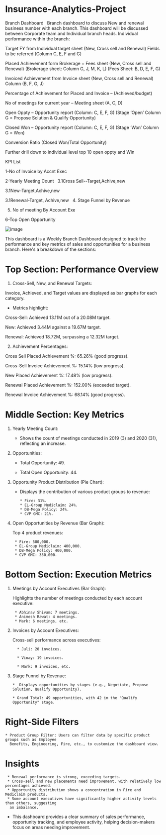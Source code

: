 # Insurance-Analytics-Project
Branch Dashboard
 
Branch dashboard to discuss New and renewal business number with each branch. This dashboard will be discussed between Corporate team and Individual branch heads.
Individual performance within the branch:

Target FY from Individual target sheet (New, Cross sell and Renewal) Fields to be referred (Column C, E, F and G)

Placed Achievement form Brokerage + Fees sheet (New, Cross sell and Renewal) (Brokerage sheet: Column G, J, M, K, L) (Fees Sheet: B, D, E, F, G)

Invoiced Achievement from Invoice sheet (New, Cross sell and Renewal) Column (B, F, G, J)

Percentage of Achievement for Placed and Invoice – (Achieved/budget)

No of meetings for current year – Meeting sheet (A, C, D)

Open Oppty – Opportunity report (Column: C, E, F, G) (Stage ‘Open’ Column G = Propose Solution & Qualify Opportunity)

Closed Won – Opportunity report (Column: C, E, F, G) (Stage ‘Won’ Column G = Won)

Conversion Ratio (Closed Won/Total Opportunity)

Further drill down to individual level top 10 open oppty and Win 
 

 
KPI List

 
1-No of Invoice by Accnt Exec

2-Yearly Meeting Count
 
3.1Cross Sell--Target,Achive,new

3.1New-Target,Achive,new

3.1Renewal-Target, Achive,new
 
4. Stage Funnel by Revenue

5. No of meeting By Account Exe
   
6-Top Open Opportunity




![image](https://github.com/user-attachments/assets/3edf5dd3-bbc2-452a-addd-990c5dee948c)







This dashboard is a Weekly Branch Dashboard designed to track the performance and key metrics of sales and opportunities for a business branch. Here's a breakdown of the sections:

# Top Section: Performance Overview

1. Cross-Sell, New, and Renewal Targets:

  Invoice, Achieved, and Target values are displayed as bar graphs for each category.

* Metrics highlight:

Cross-Sell: Achieved 13.11M out of a 20.08M target.

New: Achieved 3.44M against a 19.67M target.

Renewal: Achieved 18.72M, surpassing a 12.32M target.

2. Achievement Percentages:

Cross Sell Placed Achievement %: 65.26% (good progress).

Cross-Sell Invoice Achievement %: 15.14% (low progress).

New Placed Achievement %: 17.48% (low progress).

Renewal Placed Achievement %: 152.00% (exceeded target).

Renewal Invoice Achievement %: 68.14% (good progress).

# Middle Section: Key Metrics
1. Yearly Meeting Count:

    * Shows the count of meetings conducted in 2019 (3) and 2020 (31), reflecting an increase.
   
 2. Opportunities:

     * Total Opportunity: 49.
   
     * Total Open Opportunity: 44.
   
 3. Opportunity Product Distribution (Pie Chart): 

     * Displays the contribution of various product groups to revenue:
       
           * Fire: 31%.
           * EL-Group Mediclaim: 24%.
           * DB-Mega Policy: 24%.
           * CVP GMC: 21%.
       
4. Open Opportunities by Revenue (Bar Graph):

     Top 4 product revenues:

        * Fire: 500,000.    
        * EL-Group Mediclaim: 400,000.
        * DB-Mega Policy: 400,000.
        * CVP GMC: 350,000.
          
# Bottom Section: Execution Metrics

1. Meetings by Account Executives (Bar Graph):

    Highlights the number of meetings conducted by each account executive:
     
        * Abhinav Shivam: 7 meetings.
        * Animesh Rawat: 4 meetings.
        * Mark: 6 meetings, etc.

2. Invoices by Account Executives:

    Cross-sell performance across executives:
       
         * Juli: 20 invoices.
         
         * Vinay: 19 invoices.
         
         * Mark: 9 invoices, etc.
         
 3. Stage Funnel by Revenue:

        *  Displays opportunities by stages (e.g., Negotiate, Propose Solution, Qualify Opportunity).

        * Grand Total: 49 opportunities, with 42 in the "Qualify Opportunity" stage.
       
# Right-Side Filters

    * Product Group Filter: Users can filter data by specific product groups such as Employee 
      Benefits, Engineering, Fire, etc., to customize the dashboard view.
      
# Insights

     * Renewal performance is strong, exceeding targets.
     * Cross-sell and new placements need improvement, with relatively low percentages achieved.
     * Opportunity distribution shows a concentration in Fire and Mediclaim products.
     * Some account executives have significantly higher activity levels than others, suggesting 
      an imbalance.

* This dashboard provides a clear summary of sales performance, opportunity tracking, and employee activity, helping decision-makers focus on areas needing improvement.





